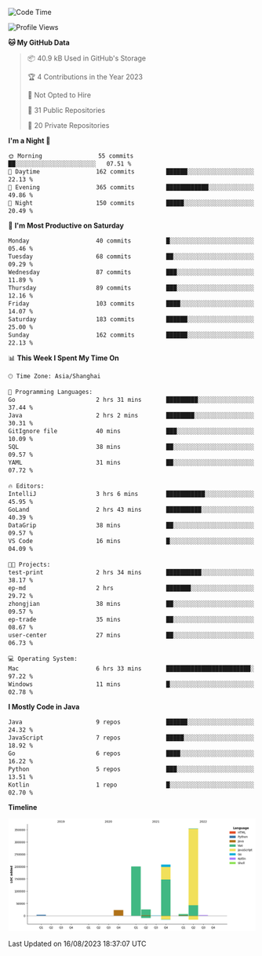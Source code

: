 <!--START_SECTION:waka-->
![Code Time](http://img.shields.io/badge/Code%20Time-2%2C012%20hrs%202%20mins-blue)

![Profile Views](http://img.shields.io/badge/Profile%20Views-5-blue)

**🐱 My GitHub Data** 

> 📦 40.9 kB Used in GitHub's Storage 
 > 
> 🏆 4 Contributions in the Year 2023
 > 
> 🚫 Not Opted to Hire
 > 
> 📜 31 Public Repositories 
 > 
> 🔑 20 Private Repositories 
 > 
**I'm a Night 🦉** 

```text
🌞 Morning                55 commits          ██░░░░░░░░░░░░░░░░░░░░░░░   07.51 % 
🌆 Daytime                162 commits         ██████░░░░░░░░░░░░░░░░░░░   22.13 % 
🌃 Evening                365 commits         ████████████░░░░░░░░░░░░░   49.86 % 
🌙 Night                  150 commits         █████░░░░░░░░░░░░░░░░░░░░   20.49 % 
```
📅 **I'm Most Productive on Saturday** 

```text
Monday                   40 commits          █░░░░░░░░░░░░░░░░░░░░░░░░   05.46 % 
Tuesday                  68 commits          ██░░░░░░░░░░░░░░░░░░░░░░░   09.29 % 
Wednesday                87 commits          ███░░░░░░░░░░░░░░░░░░░░░░   11.89 % 
Thursday                 89 commits          ███░░░░░░░░░░░░░░░░░░░░░░   12.16 % 
Friday                   103 commits         ████░░░░░░░░░░░░░░░░░░░░░   14.07 % 
Saturday                 183 commits         ██████░░░░░░░░░░░░░░░░░░░   25.00 % 
Sunday                   162 commits         ██████░░░░░░░░░░░░░░░░░░░   22.13 % 
```


📊 **This Week I Spent My Time On** 

```text
🕑︎ Time Zone: Asia/Shanghai

💬 Programming Languages: 
Go                       2 hrs 31 mins       █████████░░░░░░░░░░░░░░░░   37.44 % 
Java                     2 hrs 2 mins        ████████░░░░░░░░░░░░░░░░░   30.31 % 
GitIgnore file           40 mins             ███░░░░░░░░░░░░░░░░░░░░░░   10.09 % 
SQL                      38 mins             ██░░░░░░░░░░░░░░░░░░░░░░░   09.57 % 
YAML                     31 mins             ██░░░░░░░░░░░░░░░░░░░░░░░   07.72 % 

🔥 Editors: 
IntelliJ                 3 hrs 6 mins        ███████████░░░░░░░░░░░░░░   45.95 % 
GoLand                   2 hrs 43 mins       ██████████░░░░░░░░░░░░░░░   40.39 % 
DataGrip                 38 mins             ██░░░░░░░░░░░░░░░░░░░░░░░   09.57 % 
VS Code                  16 mins             █░░░░░░░░░░░░░░░░░░░░░░░░   04.09 % 

🐱‍💻 Projects: 
test-print               2 hrs 34 mins       ██████████░░░░░░░░░░░░░░░   38.17 % 
ep-md                    2 hrs               ███████░░░░░░░░░░░░░░░░░░   29.72 % 
zhongjian                38 mins             ██░░░░░░░░░░░░░░░░░░░░░░░   09.57 % 
ep-trade                 35 mins             ██░░░░░░░░░░░░░░░░░░░░░░░   08.67 % 
user-center              27 mins             ██░░░░░░░░░░░░░░░░░░░░░░░   06.73 % 

💻 Operating System: 
Mac                      6 hrs 33 mins       ████████████████████████░   97.22 % 
Windows                  11 mins             █░░░░░░░░░░░░░░░░░░░░░░░░   02.78 % 
```

**I Mostly Code in Java** 

```text
Java                     9 repos             ██████░░░░░░░░░░░░░░░░░░░   24.32 % 
JavaScript               7 repos             █████░░░░░░░░░░░░░░░░░░░░   18.92 % 
Go                       6 repos             ████░░░░░░░░░░░░░░░░░░░░░   16.22 % 
Python                   5 repos             ███░░░░░░░░░░░░░░░░░░░░░░   13.51 % 
Kotlin                   1 repo              █░░░░░░░░░░░░░░░░░░░░░░░░   02.70 % 
```



**Timeline**

![Lines of Code chart](https://raw.githubusercontent.com/youtiaoguagua/youtiaoguagua/master/assets/bar_graph.png)


 Last Updated on 16/08/2023 18:37:07 UTC
<!--END_SECTION:waka-->